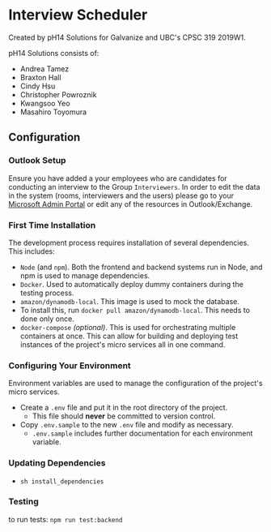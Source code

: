 # Interview Scheduler

Created by pH14 Solutions for Galvanize and UBC's CPSC 319 2019W1.

pH14 Solutions consists of:
- Andrea Tamez
- Braxton Hall
- Cindy Hsu
- Christopher Powroznik
- Kwangsoo Yeo
- Masahiro Toyomura

## Configuration

### Outlook Setup

Ensure you have added a your employees who are candidates for conducting an interview to the Group `Interviewers`. In order to edit the
data in the system (rooms, interviewers and the users) please go to your [Microsoft Admin Portal](https://admin.microsoft.com/Adminportal/Home#/homepage) or edit any of the resources in Outlook/Exchange. 


### First Time Installation
The development process requires installation of several dependencies. This includes:
- `Node` (and `npm`). Both the frontend and backend systems run in Node, and npm is used to manage dependencies. 
- `Docker`. Used to automatically deploy dummy containers during the testing process.
- `amazon/dynamodb-local`. This image is used to mock the database.
 - To install this, run `docker pull amazon/dynamodb-local`. This needs to done only once.
- `docker-compose` *(optional)*. This is used for orchestrating multiple containers at once. This can allow for building and deploying test instances of the project's micro services all in one command.

### Configuring Your Environment
Environment variables are used to manage the configuration of the project's micro services.

- Create a `.env` file and put it in the root directory of the project.
  - This file should **never** be committed to version control.
- Copy `.env.sample` to the new `.env` file and modify as necessary.
  - `.env.sample` includes further documentation for each environment variable.

### Updating Dependencies
- `sh install_dependencies`

### Testing
to run tests:
`npm run test:backend`
